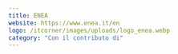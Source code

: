 ```yaml
---
title: ENEA
website: https://www.enea.it/en
logo: /itcorner/images/uploads/logo_enea.webp
category: "Con il contributo di"
---
```


